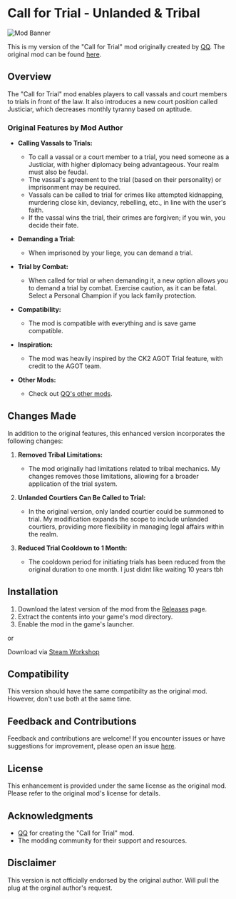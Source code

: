 # Call for Trial - Unlanded & Tribal

![Mod Banner](https://github.com/Aardenfell/Call-for-Trial---Unlanded---Tribal/blob/master/thumbnail.png)

This is my version of the "Call for Trial" mod originally created by [QQ](https://steamcommunity.com/profiles/76561199180090097). The original mod can be found [here](https://steamcommunity.com/sharedfiles/filedetails/?id=2898554396&searchtext=call+for+trial).

## Overview

The "Call for Trial" mod enables players to call vassals and court members to trials in front of the law. It also introduces a new court position called Justiciar, which decreases monthly tyranny based on aptitude.

### Original Features by Mod Author

- **Calling Vassals to Trials:**
  - To call a vassal or a court member to a trial, you need someone as a Justiciar, with higher diplomacy being advantageous. Your realm must also be feudal.
  - The vassal's agreement to the trial (based on their personality) or imprisonment may be required.
  - Vassals can be called to trial for crimes like attempted kidnapping, murdering close kin, deviancy, rebelling, etc., in line with the user's faith.
  - If the vassal wins the trial, their crimes are forgiven; if you win, you decide their fate.

- **Demanding a Trial:**
  - When imprisoned by your liege, you can demand a trial.

- **Trial by Combat:**
  - When called for trial or when demanding it, a new option allows you to demand a trial by combat. Exercise caution, as it can be fatal. Select a Personal Champion if you lack family protection.

- **Compatibility:**
  - The mod is compatible with everything and is save game compatible.

- **Inspiration:**
  - The mod was heavily inspired by the CK2 AGOT Trial feature, with credit to the AGOT team.

- **Other Mods:**
  - Check out [QQ's other mods](https://steamcommunity.com/workshop/filedetails/?id=2966612217).

## Changes Made

In addition to the original features, this enhanced version incorporates the following changes:

1. **Removed Tribal Limitations:**
   - The mod originally had limitations related to tribal mechanics. My changes removes those limitations, allowing for a broader application of the trial system.

2. **Unlanded Courtiers Can Be Called to Trial:**
   - In the original version, only landed courtier could be summoned to trial. My modification expands the scope to include unlanded courtiers, providing more flexibility in managing legal affairs within the realm.

3. **Reduced Trial Cooldown to 1 Month:**
   - The cooldown period for initiating trials has been reduced from the original duration to one month. I just didnt like waiting 10 years tbh

## Installation

1. Download the latest version of the mod from the [Releases](https://github.com/Aardenfell/Call-for-Trial---Unlanded---Tribal/releases) page.
2. Extract the contents into your game's mod directory.
3. Enable the mod in the game's launcher.

or

Download via [Steam Workshop](https://steamcommunity.com/sharedfiles/filedetails/?id=3113930804)

## Compatibility

This version should have the same compatibilty as the original mod. However, don't use both at the same time.

## Feedback and Contributions

Feedback and contributions are welcome! If you encounter issues or have suggestions for improvement, please open an issue [here](https://github.com/Aardenfell/Call-for-Trial---Unlanded---Tribal/issues).

## License

This enhancement is provided under the same license as the original mod. Please refer to the original mod's license for details.

## Acknowledgments

- [QQ](https://steamcommunity.com/profiles/76561199180090097) for creating the "Call for Trial" mod.
- The modding community for their support and resources.

## Disclaimer

This version is not officially endorsed by the original author. Will pull the plug at the orginal author's request.
